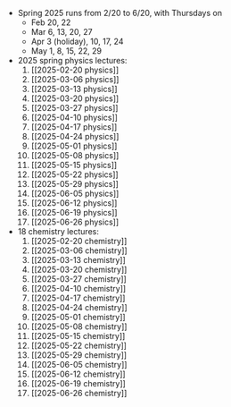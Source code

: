 - Spring 2025 runs from 2/20 to 6/20, with Thursdays on
	- Feb 20, 22
	- Mar 6, 13, 20, 27
	- Apr 3 (holiday), 10, 17, 24
	- May 1, 8, 15, 22, 29
- 2025 spring physics lectures:
  1. [[2025-02-20 physics]]
  2. [[2025-03-06 physics]]
  3. [[2025-03-13 physics]]
  4. [[2025-03-20 physics]]
  5. [[2025-03-27 physics]]
  6. [[2025-04-10 physics]]
  7. [[2025-04-17 physics]]
  8. [[2025-04-24 physics]]
  9. [[2025-05-01 physics]]
  10. [[2025-05-08 physics]]
  11. [[2025-05-15 physics]]
  12. [[2025-05-22 physics]]
  13. [[2025-05-29 physics]]
  14. [[2025-06-05 physics]]
  15. [[2025-06-12 physics]]
  16. [[2025-06-19 physics]]
  17. [[2025-06-26 physics]]
- 18 chemistry lectures:
  1. [[2025-02-20 chemistry]]
  2. [[2025-03-06 chemistry]]
  3. [[2025-03-13 chemistry]]
  4. [[2025-03-20 chemistry]]
  5. [[2025-03-27 chemistry]]
  6. [[2025-04-10 chemistry]]
  7. [[2025-04-17 chemistry]]
  8. [[2025-04-24 chemistry]]
  9. [[2025-05-01 chemistry]]
  10. [[2025-05-08 chemistry]]
  11. [[2025-05-15 chemistry]]
  12. [[2025-05-22 chemistry]]
  13. [[2025-05-29 chemistry]]
  14. [[2025-06-05 chemistry]]
  15. [[2025-06-12 chemistry]]
  16. [[2025-06-19 chemistry]]
  17. [[2025-06-26 chemistry]]
